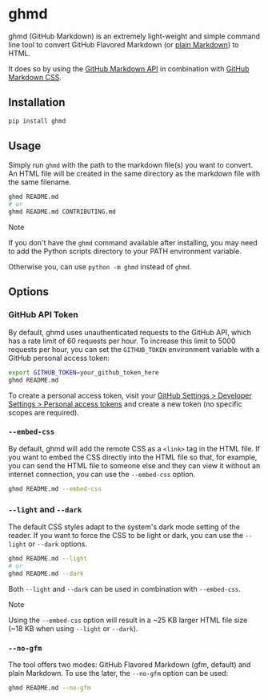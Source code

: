 # ghmd

ghmd (GitHub Markdown) is an extremely light-weight and simple command line tool to convert GitHub Flavored Markdown (or [plain Markdown](#no-gfm)) to HTML.

It does so by using the [GitHub Markdown API](https://docs.github.com/en/free-pro-team@latest/rest/reference/markdown) in combination with [GitHub Markdown CSS](https://github.com/sindresorhus/github-markdown-css).

## Installation

```bash
pip install ghmd
```

## Usage

Simply run `ghmd` with the path to the markdown file(s) you want to convert. An HTML file will be created in the same directory as the markdown file with the same filename.

```bash
ghmd README.md
# or
ghmd README.md CONTRIBUTING.md
```

> [!NOTE]
> If you don't have the `ghmd` command available after installing, you may need to add the Python scripts directory to your PATH environment variable.
>
> Otherwise you, can use `python -m ghmd` instead of `ghmd`.

## Options

### GitHub API Token

By default, ghmd uses unauthenticated requests to the GitHub API, which has a rate limit of 60 requests per hour. To increase this limit to 5000 requests per hour, you can set the `GITHUB_TOKEN` environment variable with a GitHub personal access token:

```bash
export GITHUB_TOKEN=your_github_token_here
ghmd README.md
```

To create a personal access token, visit your [GitHub Settings > Developer Settings > Personal access tokens](https://github.com/settings/tokens) and create a new token (no specific scopes are required).

### `--embed-css`

By default, ghmd will add the remote CSS as a `<link>` tag in the HTML file. If you want to embed the CSS directly into the HTML file so that, for example, you can send the HTML file to someone else and they can view it without an internet connection, you can use the `--embed-css` option.

```bash
ghmd README.md --embed-css
```

### `--light` and `--dark`

The default CSS styles adapt to the system's dark mode setting of the reader. If you want to force the CSS to be light or dark, you can use the `--light` or `--dark` options.

```bash
ghmd README.md --light
# or
ghmd README.md --dark
```

Both `--light` and `--dark` can be used in combination with `--embed-css`.

> [!NOTE]
> Using the `--embed-css` option will result in a ~25 KB larger HTML file size (~18 KB when using `--light` or `--dark`).

### `--no-gfm`

The tool offers two modes: GitHub Flavored Markdown (gfm, default) and plain Markdown. To use the later, the `--no-gfm` option can be used:

```bash
ghmd README.md --no-gfm
```
